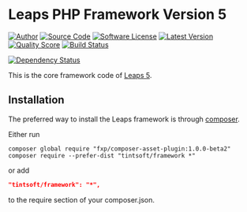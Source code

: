 Leaps PHP Framework Version 5
===========================
[![Author](http://img.shields.io/badge/author-@xutongle-blue.svg?style=flat-square)](https://twitter.com/xutongle)
[![Source Code](http://img.shields.io/badge/source-tintsoft/framework-blue.svg?style=flat-square)](https://github.com/tintsoft/framework)
[![Software License](https://img.shields.io/badge/license-MIT-brightgreen.svg?style=flat-square)](LICENSE)
[![Latest Version](https://img.shields.io/github/release/tintsoft/framework.svg?style=flat-square)](https://github.com/tintsoft/framework/releases)
[![Quality Score](https://img.shields.io/scrutinizer/g/tintsoft/framework.svg?style=flat-square)](https://scrutinizer-ci.com/g/tintsoft/framework)
[![Build Status](https://travis-ci.org/tintsoft/framework.svg?branch=master)](https://travis-ci.org/tintsoft/framework)

[![Dependency Status](https://www.versioneye.com/user/projects/548aa198dd709d811f000020#tab-settings/badge.svg?style=flat)](https://www.versioneye.com/user/projects/548aa198dd709d811f000020#tab-settings)


This is the core framework code of [Leaps 5](https://github.com/tintsoft/framework#readme).


Installation
------------

The preferred way to install the Leaps framework is through [composer](http://getcomposer.org/download/).

Either run

```
composer global require "fxp/composer-asset-plugin:1.0.0-beta2"
composer require --prefer-dist "tintsoft/framework *"
```

or add

```json
"tintsoft/framework": "*",
```

to the require section of your composer.json.